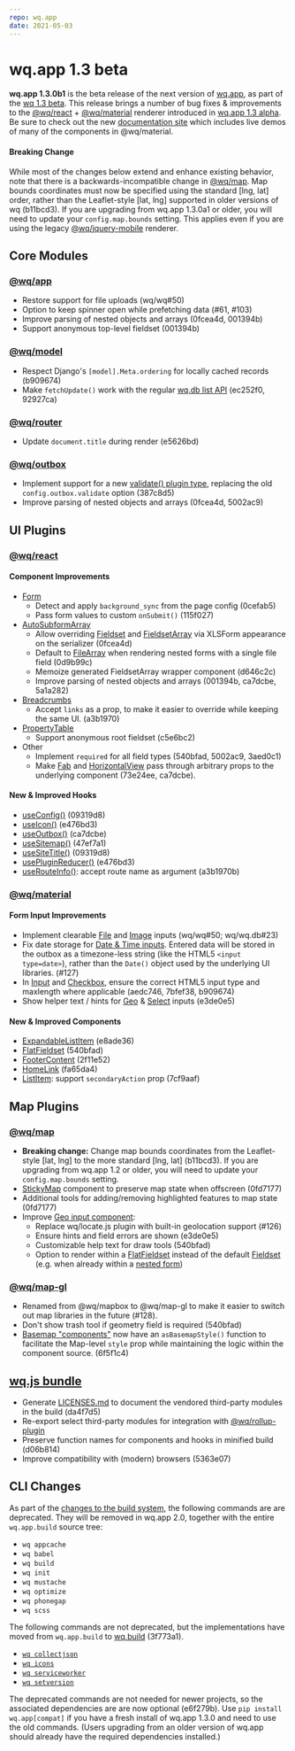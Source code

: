 ```yaml
---
repo: wq.app
date: 2021-05-03
---
```


# wq.app 1.3 beta

**wq.app 1.3.0b1** is the beta release of the next version of [wq.app], as part of the [wq 1.3 beta](./wq-1.3.0b1.md).  This release brings a number of bug fixes & improvements to the [@wq/react] + [@wq/material] renderer introduced in [wq.app 1.3 alpha](./wq.app-1.3.0a1.md).    Be sure to check out the new [documentation site](../index.md) which includes live demos of many of the components in @wq/material.

#### Breaking Change

While most of the changes below extend and enhance existing behavior, note that there is a backwards-incompatible change in [@wq/map](../@wq/map.md).  Map bounds coordinates must now be specified using the standard [lng, lat] order, rather than the Leaflet-style [lat, lng] supported in older versions of wq (b11bcd3).  If you are upgrading from wq.app 1.3.0a1 or older, you will need to update your `config.map.bounds` setting.  This applies even if you are using the legacy [@wq/jquery-mobile](https://github.com/wq/wq.app/tree/main/packages/jquery-mobile) renderer.

## Core Modules

### [@wq/app]
 * Restore support for file uploads (wq/wq#50)
 * Option to keep spinner open while prefetching data (#61, #103)
 * Improve parsing of nested objects and arrays (0fcea4d, 001394b)
 * Support anonymous top-level fieldset (001394b)
 
### [@wq/model]
 * Respect Django's `[model].Meta.ordering` for locally cached records (b909674)
 * Make `fetchUpdate()` work with the regular [wq.db list API](../wq.db/url-structure.md) (ec252f0, 92927ca)

### [@wq/router]
 * Update `document.title` during render (e5626bd)

### [@wq/outbox]
 * Implement support for a new [validate() plugin type](../plugins/validate.md), replacing the old `config.outbox.validate` option (387c8d5)
 * Improve parsing of nested objects and arrays (0fcea4d, 5002ac9)

## UI Plugins

### [@wq/react]

#### Component Improvements
 * [Form](../components/Form.md)
    * Detect and apply `background_sync` from the page config (0cefab5)
    * Pass form values to custom `onSubmit()` (115f027)
 * [AutoSubformArray](../components/AutoSubformArray.md)
    * Allow overriding [Fieldset](../components/Fieldset.md) and [FieldsetArray](../components/FieldsetArray.md) via XLSForm appearance on the serializer (0fcea4d)
    * Default to [FileArray](../components/FileArray.md) when rendering nested forms with a single file field (0d9b99c)
    * Memoize generated FieldsetArray wrapper component (d646c2c)
    * Improve parsing of nested objects and arrays (001394b, ca7dcbe, 5a1a282)
 * [Breadcrumbs](../components/Breadcrumbs.md)
    * Accept `links` as a prop, to make it easier to override while keeping the same UI.  (a3b1970)
 * [PropertyTable](../components/PropertyTable.md)
   * Support anonymous root fieldset (c5e6bc2)
 * Other
    * Implement `required` for all field types (540bfad, 5002ac9, 3aed0c1)
    * Make [Fab](../components/Fab.md) and [HorizontalView](../components/HorizontalView.md) pass through arbitrary props to the underlying component (73e24ee, ca7dcbe).

#### New & Improved Hooks
 * [useConfig()](../hooks/useConfig.md) (09319d8)
 * [useIcon()](../hooks/useIcon.md) (e476bd3)
 * [useOutbox()](../hooks/useOutbox.md) (ca7dcbe)
 * [useSitemap()](../hooks/useSitemap.md) (47ef7a1)
 * [useSiteTitle()](../hooks/useSiteTitle.md) (09319d8)
 * [usePluginReducer()](../hooks/usePluginReducer.md) (e476bd3)
 * [useRouteInfo()](../hooks/useRouteInfo.md): accept route name as argument (a3b1970b)

### [@wq/material]

#### Form Input Improvements
 * Implement clearable [File](../inputs/File.md) and [Image](../inputs/Image.md) inputs (wq/wq#50; wq/wq.db#23)
 * Fix date storage for [Date & Time inputs](../inputs/DateTime.md).  Entered data will be stored in the outbox as a timezone-less string (like the HTML5 `<input type=date>`), rather than the `Date()` object used by the underlying UI libraries. (#127)
 * In [Input](../inputs/Input.md) and [Checkbox](../inputs/Checkbox.md), ensure the correct HTML5 input type and maxlength where applicable (aedc746, 7bfef38, b909674)
 * Show helper text / hints for [Geo](../inputs/Geo.md) & [Select](../inputs/Select.md) inputs (e3de0e5)

#### New & Improved Components
 * [ExpandableListItem](../components/ExpandableListItem.md) (e8ade36)
 * [FlatFieldset](../components/FlatFieldset.md) (540bfad)
 * [FooterContent](../components/FooterContent.md) (2f11e52)
 * [HomeLink](../components/HomeLink.md) (fa65da4)
 * [ListItem](../components/ListItem.md): support `secondaryAction` prop (7cf9aaf)

## Map Plugins
### [@wq/map]
 * **Breaking change:** Change map bounds coordinates from the Leaflet-style [lat, lng] to the more standard [lng, lat] (b11bcd3).  If you are upgrading from wq.app 1.2 or older, you will need to update your `config.map.bounds` setting.
 * [StickyMap](../components/StickyMap.md) component to preserve map state when offscreen (0fd7177)
 * Additional tools for adding/removing highlighted features to map state (0fd7177)
 * Improve [Geo input component](../inputs/Geo.md):
     * Replace wq/locate.js plugin with built-in geolocation support (#126)
     * Ensure hints and field errors are shown (e3de0e5)
     * Customizable help text for draw tools (540bfad)
     * Option to render within a [FlatFieldset](../components/FlatFieldset.md) instead of the default [Fieldset](../components/Fieldset.md) (e.g. when already within a [nested form](../guides/implement-repeating-nested-forms.md))

### [@wq/map-gl]
 * Renamed from @wq/mapbox to @wq/map-gl to make it easier to switch out map libraries in the future (#128).
 * Don't show trash tool if geometry field is required (540bfad)
 * [Basemap "components"](../basemaps/index.md) now have an `asBasemapStyle()` function to facilitate the Map-level `style` prop while maintaining the logic within the component source.  (6f5f1c4)

## [wq.js bundle][wq]
 * Generate [LICENSES.md](https://github.com/wq/wq.app/blob/main/LICENSES.md) to document the vendored third-party modules in the build (da4f7d5)
 * Re-export select third-party modules for integration with [@wq/rollup-plugin]
 * Preserve function names for components and hooks in minified build (d06b814)
 * Improve compatibility with (modern) browsers (5363e07)

## CLI Changes
As part of the [changes to the build system](./wq.app-1.3.0a1.md), the following commands are are deprecated.  They will be removed in wq.app 2.0, together with the entire `wq.app.build` source tree:
 * `wq appcache`
 * `wq babel`
 * `wq build`
 * `wq init`
 * `wq mustache`
 * `wq optimize`
 * `wq phonegap`
 * `wq scss`

The following commands are not deprecated, but the implementations have moved from `wq.app.build` to [wq.build](./wq.build-1.3.0b1.md) (3f773a1).
 * [`wq collectjson`](../wq.build/collectjson.md)
 * [`wq icons`](../wq.build/icons.md)
 * [`wq serviceworker`](../wq.build/serviceworker.md)
 * [`wq setversion`](../wq.build/setversion.md)

The deprecated commands are not needed for newer projects, so the associated dependencies are are now optional (e6f279b).  Use `pip install wq.app[compat]` if you have a fresh install of wq.app 1.3.0 and need to use the old commands.  (Users upgrading from an older version of wq.app should already have the required dependencies installed.)

[wq.app]: ../wq.app/index.md
[wq]: ../wq.md
[@wq/app]: ../@wq/app.md
[@wq/store]: ../@wq/store.md
[@wq/model]: ../@wq/model.md
[@wq/router]: ../@wq/router.md
[@wq/outbox]: ../@wq/outbox.md
[@wq/react]: ../@wq/react.md
[@wq/material]: ../@wq/material.md
[@wq/map]: ../@wq/map.md
[@wq/map-gl]: ../@wq/map-gl.md
[@wq/rollup-plugin]: ../@wq/rollup-plugin.md
